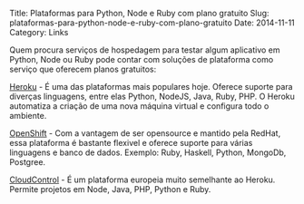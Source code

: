 Title: Plataformas para Python, Node e Ruby com plano gratuito
Slug: plataformas-para-python-node-e-ruby-com-plano-gratuito
Date: 2014-11-11
Category: Links

Quem procura serviços de hospedagem para testar algum aplicativo em Python, Node ou Ruby pode contar com soluções de plataforma como serviço que oferecem planos gratuitos:

[Heroku](http://heroku.com) - É uma das plataformas mais populares hoje. Oferece suporte para diverças linguagens, entre elas Python, NodeJS, Java, Ruby, PHP. O Heroku automatiza a criação de uma nova máquina virtual e configura todo o ambiente.

[OpenShift](http://www.openshift.com) - Com a vantagem de ser opensource e mantido pela RedHat, essa plataforma é bastante flexivel e oferece suporte para várias linguagens e banco de dados. Exemplo: Ruby, Haskell, Python, MongoDb, Postgree.

[CloudControl](http://www.cloudcontrol.com) - É um plataforma europeia muito semelhante ao Heroku. Permite projetos em Node, Java, PHP, Python e Ruby.